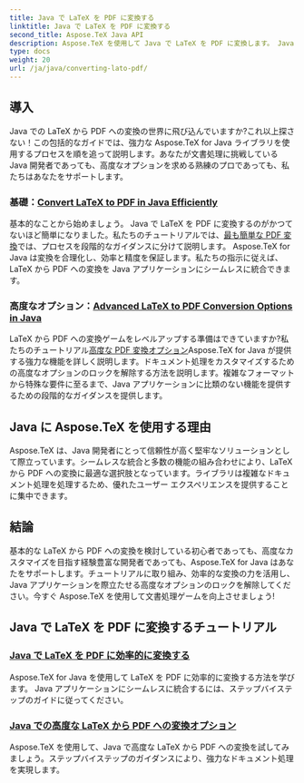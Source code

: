 ```yaml
---
title: Java で LaTeX を PDF に変換する
linktitle: Java で LaTeX を PDF に変換する
second_title: Aspose.TeX Java API
description: Aspose.TeX を使用して Java で LaTeX を PDF に変換します。 Java アプリケーションに統合するための効率的かつ高度なオプションを検討してください。強力なドキュメント処理機能を解放します。
type: docs
weight: 20
url: /ja/java/converting-lato-pdf/
---
```


## 導入

Java での LaTeX から PDF への変換の世界に飛び込んでいますか?これ以上探さない！この包括的なガイドでは、強力な Aspose.TeX for Java ライブラリを使用するプロセスを順を追って説明します。あなたが文書処理に挑戦している Java 開発者であっても、高度なオプションを求める熟練のプロであっても、私たちはあなたをサポートします。

### 基礎：[Convert LaTeX to PDF in Java Efficiently](./simplest-pdf-conversion/)

基本的なことから始めましょう。 Java で LaTeX を PDF に変換するのがかつてないほど簡単になりました。私たちのチュートリアルでは、[最も簡単な PDF 変換](./simplest-pdf-conversion/)では、プロセスを段階的なガイダンスに分けて説明します。 Aspose.TeX for Java は変換を合理化し、効率と精度を保証します。私たちの指示に従えば、LaTeX から PDF への変換を Java アプリケーションにシームレスに統合できます。

### 高度なオプション：[Advanced LaTeX to PDF Conversion Options in Java](./advanced-pdf-conversion/)

 LaTeX から PDF への変換ゲームをレベルアップする準備はできていますか?私たちのチュートリアル[高度な PDF 変換オプション](./advanced-pdf-conversion/)Aspose.TeX for Java が提供する強力な機能を詳しく説明します。ドキュメント処理をカスタマイズするための高度なオプションのロックを解除する方法を説明します。複雑なフォーマットから特殊な要件に至るまで、Java アプリケーションに比類のない機能を提供するための段階的なガイダンスを提供します。

## Java に Aspose.TeX を使用する理由

Aspose.TeX は、Java 開発者にとって信頼性が高く堅牢なソリューションとして際立っています。シームレスな統合と多数の機能の組み合わせにより、LaTeX から PDF への変換に最適な選択肢となっています。ライブラリは複雑なドキュメント処理を処理するため、優れたユーザー エクスペリエンスを提供することに集中できます。

## 結論

基本的な LaTeX から PDF への変換を検討している初心者であっても、高度なカスタマイズを目指す経験豊富な開発者であっても、Aspose.TeX for Java はあなたをサポートします。チュートリアルに取り組み、効率的な変換の力を活用し、Java アプリケーションを際立たせる高度なオプションのロックを解除してください。今すぐ Aspose.TeX を使用して文書処理ゲームを向上させましょう!
## Java で LaTeX を PDF に変換するチュートリアル
### [Java で LaTeX を PDF に効率的に変換する](./simplest-pdf-conversion/)
Aspose.TeX for Java を使用して LaTeX を PDF に効率的に変換する方法を学びます。 Java アプリケーションにシームレスに統合するには、ステップバイステップのガイドに従ってください。
### [Java での高度な LaTeX から PDF への変換オプション](./advanced-pdf-conversion/)
Aspose.TeX を使用して、Java で高度な LaTeX から PDF への変換を試してみましょう。ステップバイステップのガイダンスにより、強力なドキュメント処理を実現します。